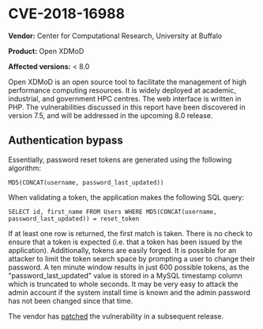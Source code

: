 # CVE-2018-16988

**Vendor:** Center for Computational Research, University at Buffalo

**Product:** Open XDMoD

**Affected versions:** < 8.0

Open XDMoD is an open source tool to facilitate the management of high performance computing resources. It is widely deployed at academic, industrial, and government HPC centres. The web interface is written in PHP. The vulnerabilities discussed in this report have been discovered in version 7.5, and will be addressed in the upcoming 8.0 release.

## Authentication bypass

Essentially, password reset tokens are generated using the following algorithm:

  `MD5(CONCAT(username, password_last_updated))`

When validating a token, the application makes the following SQL query:

  `SELECT id, first_name FROM Users WHERE MD5(CONCAT(username, password_last_updated)) = reset_token`

If at least one row is returned, the first match is taken. There is no check to ensure that a token is expected (i.e. that a token has been issued by the application). Additionally, tokens are easily forged. It is possible for an attacker to limit the token search space by prompting a user to change their password. A ten minute window results in just 600 possible tokens, as the "password_last_updated" value is stored in a MySQL timestamp column which is truncated to whole seconds. It may be very easy to attack the admin account if the system install time is known and the admin password has not been changed since that time.

The vendor has [patched](https://github.com/ubccr/xdmod/pull/672/files) the vulnerability in a subsequent release.
